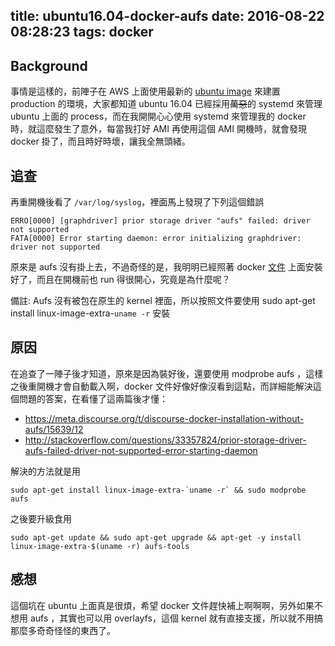 title: ubuntu16.04-docker-aufs
date: 2016-08-22 08:28:23
tags: docker
---

## Background ##

事情是這樣的，前陣子在 AWS 上面使用最新的 [ubuntu image](https://cloud-images.ubuntu.com/locator/ec2/) 來建置 production 的環境，大家都知道 ubuntu 16.04 已經採用~~萬惡~~的 systemd 來管理 ubuntu 上面的 process，而在我開開心心使用 systemd 來管理我的 docker 時，就這麼發生了意外，每當我打好 AMI 再使用這個 AMI 開機時，就會發現 docker 掛了，而且時好時壞，讓我全無頭緒。

## 追查 ##

再重開機後看了 `/var/log/syslog`，裡面馬上發現了下列這個錯誤

```
ERRO[0000] [graphdriver] prior storage driver "aufs" failed: driver not supported
FATA[0000] Error starting daemon: error initializing graphdriver: driver not supported
```

原來是 aufs 沒有掛上去，不過奇怪的是，我明明已經照著 docker [文件](https://docs.docker.com/engine/installation/linux/ubuntulinux/#/prerequisites-by-ubuntu-version) 上面安裝好了，而且在開機前也 run 得很開心，究竟是為什麼呢？

備註: Aufs 沒有被包在原生的 kernel 裡面，所以按照文件要使用 sudo apt-get install linux-image-extra-`uname -r` 安裝

## 原因 ##

在追查了一陣子後才知道，原來是因為裝好後，還要使用 modprobe aufs ，這樣之後重開機才會自動載入啊，docker 文件好像好像沒看到這點，而詳細能解決這個問題的答案，在看懂了這兩篇後才懂：

   * https://meta.discourse.org/t/discourse-docker-installation-without-aufs/15639/12
   * http://stackoverflow.com/questions/33357824/prior-storage-driver-aufs-failed-driver-not-supported-error-starting-daemon

解決的方法就是用
```
sudo apt-get install linux-image-extra-`uname -r` && sudo modprobe aufs
```
之後要升級食用
```
sudo apt-get update && sudo apt-get upgrade && apt-get -y install linux-image-extra-$(uname -r) aufs-tools
```

## 感想 ##

這個坑在 ubuntu 上面真是很煩，希望 docker 文件趕快補上啊啊啊，另外如果不想用 aufs ，其實也可以用 overlayfs，這個 kernel 就有直接支援，所以就不用搞那麼多奇奇怪怪的東西了。
